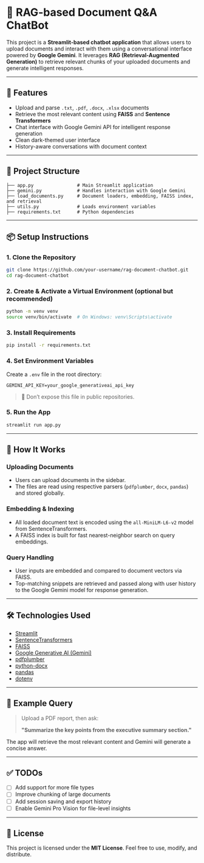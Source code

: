 
# 📄 RAG-based Document Q&A ChatBot

This project is a **Streamlit-based chatbot application** that allows users to upload documents and interact with them using a conversational interface powered by **Google Gemini**. It leverages **RAG (Retrieval-Augmented Generation)** to retrieve relevant chunks of your uploaded documents and generate intelligent responses.

---

## 🚀 Features

- Upload and parse `.txt`, `.pdf`, `.docx`, `.xlsx` documents
- Retrieve the most relevant content using **FAISS** and **Sentence Transformers**
- Chat interface with Google Gemini API for intelligent response generation
- Clean dark-themed user interface
- History-aware conversations with document context

---

## 🧱 Project Structure

```
├── app.py                # Main Streamlit application
├── gemini.py             # Handles interaction with Google Gemini
├── load_documents.py     # Document loaders, embedding, FAISS index, and retrieval
├── utils.py              # Loads environment variables
├── requirements.txt      # Python dependencies
```

---

## 📦 Setup Instructions

### 1. Clone the Repository

```bash
git clone https://github.com/your-username/rag-document-chatbot.git
cd rag-document-chatbot
```

### 2. Create & Activate a Virtual Environment (optional but recommended)

```bash
python -m venv venv
source venv/bin/activate  # On Windows: venv\Scripts\activate
```

### 3. Install Requirements

```bash
pip install -r requirements.txt
```

### 4. Set Environment Variables

Create a `.env` file in the root directory:

```
GEMINI_API_KEY=your_google_generativeai_api_key
```

> 🔐 Don’t expose this file in public repositories.

### 5. Run the App

```bash
streamlit run app.py
```

---

## 🧠 How It Works

### Uploading Documents
- Users can upload documents in the sidebar.
- The files are read using respective parsers (`pdfplumber`, `docx`, `pandas`) and stored globally.

### Embedding & Indexing
- All loaded document text is encoded using the `all-MiniLM-L6-v2` model from SentenceTransformers.
- A FAISS index is built for fast nearest-neighbor search on query embeddings.

### Query Handling
- User inputs are embedded and compared to document vectors via FAISS.
- Top-matching snippets are retrieved and passed along with user history to the Google Gemini model for response generation.

---

## 🛠️ Technologies Used

- [Streamlit](https://streamlit.io/)
- [SentenceTransformers](https://www.sbert.net/)
- [FAISS](https://github.com/facebookresearch/faiss)
- [Google Generative AI (Gemini)](https://ai.google.dev/)
- [pdfplumber](https://github.com/jsvine/pdfplumber)
- [python-docx](https://python-docx.readthedocs.io/)
- [pandas](https://pandas.pydata.org/)
- [dotenv](https://pypi.org/project/python-dotenv/)

---

## 📎 Example Query

> Upload a PDF report, then ask:
> 
> **"Summarize the key points from the executive summary section."**

The app will retrieve the most relevant content and Gemini will generate a concise answer.

---

## ✅ TODOs

- [ ] Add support for more file types
- [ ] Improve chunking of large documents
- [ ] Add session saving and export history
- [ ] Enable Gemini Pro Vision for file-level insights

---

## 📄 License

This project is licensed under the **MIT License**. Feel free to use, modify, and distribute.
